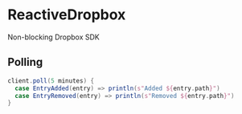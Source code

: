 ReactiveDropbox
===============

Non-blocking Dropbox SDK

## Polling

```scala
client.poll(5 minutes) {
  case EntryAdded(entry) => println(s"Added ${entry.path}")
  case EntryRemoved(entry) => println(s"Removed ${entry.path}")
}
```